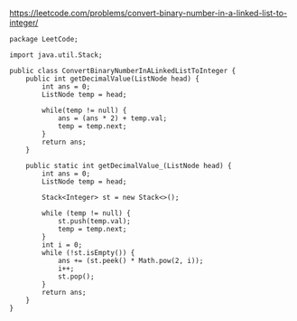 https://leetcode.com/problems/convert-binary-number-in-a-linked-list-to-integer/

    package LeetCode;

    import java.util.Stack;

    public class ConvertBinaryNumberInALinkedListToInteger {
        public int getDecimalValue(ListNode head) {
            int ans = 0;
            ListNode temp = head;
            
            while(temp != null) {
                ans = (ans * 2) + temp.val;
                temp = temp.next;
            }
            return ans;
        }

        public static int getDecimalValue_(ListNode head) {
            int ans = 0;
            ListNode temp = head;

            Stack<Integer> st = new Stack<>();

            while (temp != null) {
                st.push(temp.val);
                temp = temp.next;
            }
            int i = 0;
            while (!st.isEmpty()) {
                ans += (st.peek() * Math.pow(2, i));
                i++;
                st.pop();
            }
            return ans;
        }
    }
